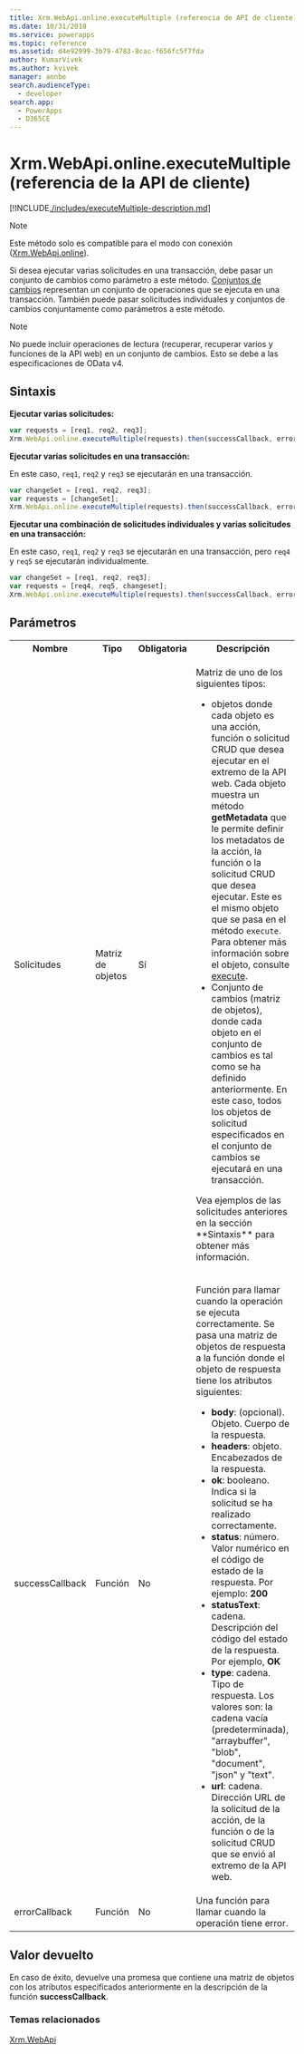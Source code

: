 ```yaml
---
title: Xrm.WebApi.online.executeMultiple (referencia de API de cliente) en aplicaciones basadas en modelos | Microsoft Docs
ms.date: 10/31/2018
ms.service: powerapps
ms.topic: reference
ms.assetid: d4e92999-3b79-4783-8cac-f656fc5f7fda
author: KumarVivek
ms.author: kvivek
manager: annbe
search.audienceType:
  - developer
search.app:
  - PowerApps
  - D365CE
---
```

# <a name="xrmwebapionlineexecutemultiple-client-api-reference"></a>Xrm.WebApi.online.executeMultiple (referencia de la API de cliente)

[!INCLUDE[./includes/executeMultiple-description.md](./includes/executeMultiple-description.md)]

> [!NOTE]
> Este método solo es compatible para el modo con conexión ([Xrm.WebApi.online](online.md)). 

Si desea ejecutar varias solicitudes en una transacción, debe pasar un conjunto de cambios como parámetro a este método. [Conjuntos de cambios](../../../../common-data-service/webapi/execute-batch-operations-using-web-api.md#change-sets) representan un conjunto de operaciones que se ejecuta en una transacción. También puede pasar solicitudes individuales y conjuntos de cambios conjuntamente como parámetros a este método.

> [!NOTE]
> No puede incluir operaciones de lectura (recuperar, recuperar varios y funciones de la API web) en un conjunto de cambios. Esto se debe a las especificaciones de OData v4.

## <a name="syntax"></a>Sintaxis

**Ejecutar varias solicitudes:**

```JavaScript
var requests = [req1, req2, req3];
Xrm.WebApi.online.executeMultiple(requests).then(successCallback, errorCallback);
```

**Ejecutar varias solicitudes en una transacción:**

En este caso, `req1`, `req2` y `req3` se ejecutarán en una transacción.

```JavaScript
var changeSet = [req1, req2, req3];
var requests = [changeSet];
Xrm.WebApi.online.executeMultiple(requests).then(successCallback, errorCallback);
```


**Ejecutar una combinación de solicitudes individuales y varias solicitudes en una transacción:**

En este caso, `req1`, `req2` y `req3` se ejecutarán en una transacción, pero `req4` y `req5` se ejecutarán individualmente.

```JavaScript
var changeSet = [req1, req2, req3];
var requests = [req4, req5, changeset];
Xrm.WebApi.online.executeMultiple(requests).then(successCallback, errorCallback);
```

## <a name="parameters"></a>Parámetros

<table style="width:100%">
<tr>
<th>Nombre</th>
<th>Tipo</th>
<th>Obligatoria</th>
<th>Descripción</th>
</tr>
<tr>
<td>Solicitudes</td>
<td>Matriz de objetos</td>
<td>Sí</td>
<td><p>Matriz de uno de los siguientes tipos:</p>
<ul>
<li>objetos donde cada objeto es una acción, función o solicitud CRUD que desea ejecutar en el extremo de la API web. Cada objeto muestra un método <b>getMetadata</b> que le permite definir los metadatos de la acción, la función o la solicitud CRUD que desea ejecutar. Este es el mismo objeto que se pasa en el método <code>execute</code>. Para obtener más información sobre el objeto, consulte <a href="execute.md">execute</a>.</li>
<li>Conjunto de cambios (matriz de objetos), donde cada objeto en el conjunto de cambios es tal como se ha definido anteriormente. En este caso, todos los objetos de solicitud especificados en el conjunto de cambios se ejecutará en una transacción.</li>
</ul>
<p>Vea ejemplos de las solicitudes anteriores en la sección **Sintaxis** para obtener más información.</p>
</td>
</tr>
<tr>
<td>successCallback</td>
<td>Función</td>
<td>No</td>
<td><p>Función para llamar cuando la operación se ejecuta correctamente. Se pasa una matriz de objetos de respuesta a la función donde el objeto de respuesta tiene los atributos siguientes:</p>
<ul>
<li><b>body</b>: (opcional). Objeto. Cuerpo de la respuesta.</li>
<li><b>headers</b>: objeto. Encabezados de la respuesta.</li>
<li><b>ok</b>: booleano. Indica si la solicitud se ha realizado correctamente.</li>
<li><b>status</b>: número. Valor numérico en el código de estado de la respuesta. Por ejemplo: <b>200</b></li>
<li><b>statusText</b>: cadena. Descripción del código del estado de la respuesta. Por ejemplo, <b>OK</b></li>
<li><b>type</b>: cadena. Tipo de respuesta. Los valores son: la cadena vacía (predeterminada), "arraybuffer", "blob", "document", "json" y "text".</b></li>
<li><b>url</b>: cadena. Dirección URL de la solicitud de la acción, de la función o de la solicitud CRUD que se envió al extremo de la API web.</b></li>
</ul>
</td>
</tr>
<tr>
<td>errorCallback</td>
<td>Función</td>
<td>No</td>
<td>Una función para llamar cuando la operación tiene error.</td>
</tr>
</table>

## <a name="return-value"></a>Valor devuelto

En caso de éxito, devuelve una promesa que contiene una matriz de objetos con los atributos especificados anteriormente en la descripción de la función **successCallback**.

### <a name="related-topics"></a>Temas relacionados

[Xrm.WebApi](../xrm-webapi.md)

